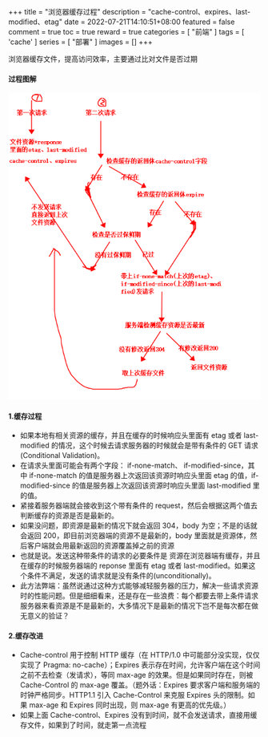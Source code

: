 +++
title = "浏览器缓存过程"
description = "cache-control、expires、last-modified、etag"
date = 2022-07-21T14:10:51+08:00
featured = false
comment = true
toc = true
reward = true
categories = [
  "前端"
]
tags = [
  'cache'
]
series = [
  "部署"
]
images = []
+++

浏览器缓存文件，提高访问效率，主要通过比对文件是否过期

<!--more-->

#### 过程图解

![缓存过程](images/cache.png)

#### 1.缓存过程

- 如果本地有相关资源的缓存，并且在缓存的时候响应头里面有 etag 或者 last-modified 的情况，这个时候去请求服务器的时候就会是带有条件的 GET 请求(Conditional Validation)。
- 在请求头里面可能会有两个字段： if-none-match、 if-modified-since，其中 if-none-match 的值是服务器上次返回该资源时响应头里面 etag 的值，if-modified-since 的值是服务器上次返回该资源时响应头里面 last-modified 里的值。
- 紧接着服务器端就会接收到这个带有条件的 request，然后会根据这两个值去判断缓存的资源是否是最新的。
- 如果没问题，即资源是最新的情况下就会返回 304，body 为空；不是的话就会返回 200，即目前浏览器端的资源不是最新的，body 里面就是资源体，然后客户端就会用最新返回的资源覆盖掉之前的资源
- 也就是说。发送这种带条件的请求的必要条件是 资源在浏览器端有缓存，并且在缓存的时候服务器端的 reponse 里面有 etag 或者 last-modified。如果这个条件不满足，发送的请求就是没有条件的(unconditionally)。
- 此方法弊端：虽然说通过这种方式能够减轻服务器的压力，解决一些请求资源时的性能问题。但是细细看来，还是存在一些浪费：每个都要去带上条件请求服务器来看资源是不是最新的，大多情况下是最新的情况下岂不是每次都在做无意义的验证？

#### 2.缓存改进

- Cache-control 用于控制 HTTP 缓存（在 HTTP/1.0 中可能部分没实现，仅仅实现了 Pragma: no-cache）；Expires 表示存在时间，允许客户端在这个时间之前不去检查（发请求），等同 max-age 的效果。但是如果同时存在，则被 Cache-Control 的 max-age 覆盖。（题外话：Expires 要求客户端和服务端的时钟严格同步。HTTP1.1 引入 Cache-Control 来克服 Expires 头的限制。如果 max-age 和 Expires 同时出现，则 max-age 有更高的优先级。）
- 如果上面 Cache-control、Expires 没有到时间，就不会发送请求，直接用缓存文件，如果到了时间，就走第一点流程
